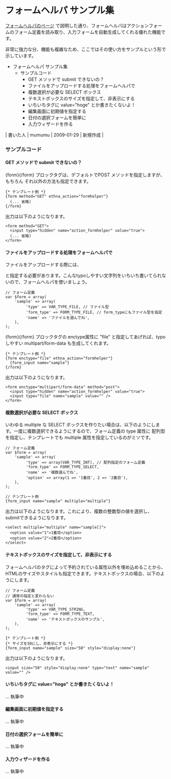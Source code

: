 # フォームヘルパ サンプル集
[フォームヘルパのページ](ethna-document-dev_guide-view-form_helper.html "ethna-document-dev\_guide-view-form\_helper (998d)") で説明した通り、フォームヘルパはアクションフォームのフォーム定義を読み取り、入力フォームを自動生成してくれる優れた機能です。

非常に強力な分、機能も複雑なため、ここではその使い方をサンプルという形で示しています。

- フォームヘルパ サンプル集 
  - サンプルコード 
    - GET メソッドで submit できないの？ 
    - ファイルをアップロードする処理をフォームヘルパで 
    - 複数選択が必要な SELECT ボックス 
    - テキストボックスのサイズを指定して、非表示にする 
    - いちいちタグに value="hoge" とか書きたくないよ！ 
    - 編集画面に初期値を指定する 
    - 日付の選択フォームを簡単に 
    - 入力ウィザードを作る 

| 書いた人 | mumumu | 2009-01-29 | 新規作成 |

### サンプルコード

#### GET メソッドで submit できないの？

{form}{/form} ブロックタグは、デフォルトでPOST メソッドを指定しますが、もちろん それ以外の方法も指定できます。

    {* テンプレート側 *}
    {form method="GET" ethna_action="formhelper"}
      (... 省略)
    {/form}

出力は以下のようになります。

    <form method="GET">
      <input type="hidden" name="action_formhelper" value="true">
      (... 省略)
    </form>

#### ファイルをアップロードする処理をフォームヘルパで

ファイルをアップロードする際には、<form enctype="multipart/form-data"> と指定する必要があります。こんなtypoしやすい文字列をいちいち書いてられないので、フォームヘルパを使いましょう。

    // フォーム定義
    var $form = array(
        'sample' => array(
             'type' => VAR_TYPE_FILE, // ファイル型
             'form_type' => FORM_TYPE_FILE, // form_typeにもファイル型を指定
             'name' => 'ファイルを選んでね',
        ),
    );

{form}{/form} ブロックタグの enctype属性に "file" と指定してあげれば、typoしやすい multipart/form-data も生成してくれます。

    {* テンプレート側 *}
    {form enctype="file" ethna_action="formhelper"}
      {form_input name="sample"}
    {/form}

出力は以下のようになります。

    <form enctype="multipart/form-data" method="post">
      <input type="hidden" name="action_formhelper" value="true">
      <input type="file" name="sample" value="" />
    </form>

#### 複数選択が必要な SELECT ボックス

いわゆる multiple な SELECT ボックスを作りたい場合は、以下のようにします。一度に複数選択できるようにするので、フォーム定義の type 属性に 配列型を指定し、テンプレートでも multiple 属性を指定しているのがミソです。

    // フォーム定義
    var $form = array(
        'sample' => array(
             'type' => array(VAR_TYPE_INT), // 配列指定のフォーム定義
             'form_type' => FORM_TYPE_SELECT,
             'name' => '複数選んでね',
             'option' => array(1 => '1番目', 2 => '2番目'),
        ),
    );

    // テンプレート側
    {form_input name="sample" multiple="multiple"}

出力は以下のようになります。これにより、複数の整数型の値を選択し、submitできるようになります。

    <select multiple="multiple" name="sample[]">
      <option value="1">1番目</option>
      <option value="2">2番目</option>
    </select>

#### テキストボックスのサイズを指定して、非表示にする

フォームヘルパのタグによって予約されている属性以外を埋め込めることから、HTMLのサイズやスタイルも指定できます。テキストボックスの場合、以下のようにします。

    // フォーム定義
    // 通常の指定と変わらない
    var $form = array(
        'sample' => array(
             'type' => VAR_TYPE_STRING,
             'form_type' => FORM_TYPE_TEXT,
             'name' => 'テキストボックスのサンプル',
        ),
    );

    {* テンプレート側 *}
    {* サイズを50にし、非表示にする *}
    {form_input name="sample" size="50" style="display:none"}

出力は以下のようになります。

    <input size="50" style="display:none" type="text" name="sample" value="" />

#### いちいちタグに value="hoge" とか書きたくないよ！

... 執筆中

#### 編集画面に初期値を指定する

... 執筆中

#### 日付の選択フォームを簡単に

... 執筆中

#### 入力ウィザードを作る

... 執筆中

